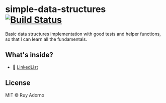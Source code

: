 # simple-data-structures [![Build Status](https://travis-ci.org/ruyadorno/simple-data-structures.svg?branch=master)](https://travis-ci.org/ruyadorno/simple-data-structures)

Basic data structures implementation with good tests and helper functions, so that I can learn all the fundamentals.

## What's inside?

- :link: [LinkedList](./linkedlist.py)

## License

MIT © Ruy Adorno

